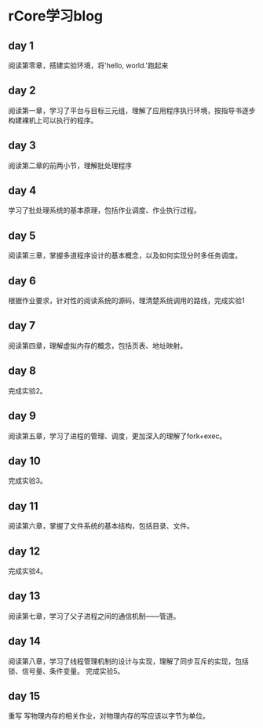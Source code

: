 # rCore学习blog

## day 1
阅读第零章，搭建实验环境，将'hello, world.'跑起来

## day 2
阅读第一章，学习了平台与目标三元组，理解了应用程序执行环境，按指导书逐步构建裸机上可以执行的程序。

## day 3
阅读第二章的前两小节，理解批处理程序

## day 4
学习了批处理系统的基本原理，包括作业调度、作业执行过程。

## day 5
阅读第三章，掌握多道程序设计的基本概念，以及如何实现分时多任务调度。

## day 6
根据作业要求，针对性的阅读系统的源码，理清楚系统调用的路线，完成实验1

## day 7
阅读第四章，理解虚拟内存的概念，包括页表、地址映射。

## day 8
完成实验2。

## day 9
阅读第五章，学习了进程的管理、调度，更加深入的理解了fork+exec。

## day 10
完成实验3。

## day 11
阅读第六章，掌握了文件系统的基本结构，包括目录、文件。

## day 12
完成实验4。

## day 13
阅读第七章，学习了父子进程之间的通信机制——管道。

## day 14
阅读第八章，学习了线程管理机制的设计与实现，理解了同步互斥的实现，包括锁、信号量、条件变量。
完成实验5。

## day 15
重写 写物理内存的相关作业，对物理内存的写应该以字节为单位。
